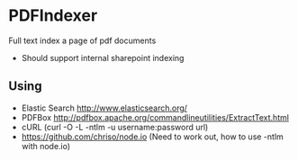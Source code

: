 PDFIndexer
==========

Full text index a page of pdf documents
- Should support internal sharepoint indexing

Using
-----
- Elastic Search http://www.elasticsearch.org/
- PDFBox http://pdfbox.apache.org/commandlineutilities/ExtractText.html
- cURL (curl -O -L -ntlm -u username:password url)
- https://github.com/chriso/node.io (Need to work out, how to use -ntlm with node.io)
